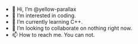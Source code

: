 - 👋 Hi, I’m @yellow-parallax
- 👀 I’m interested in coding.
- 🌱 I’m currently learning C++.
- 💞️ I’m looking to collaborate on nothing right now.
- 📫 How to reach me. You can not.
